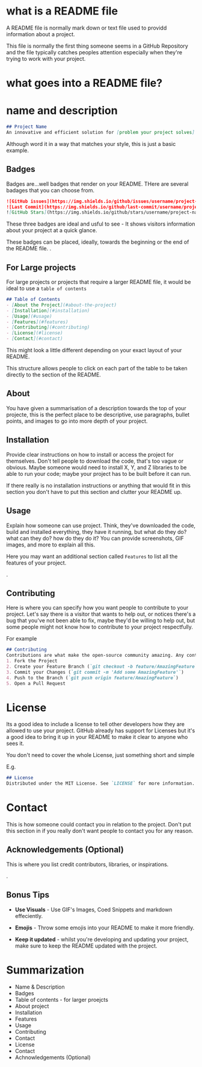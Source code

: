 # what is a README file
A README file is normally mark down or text file used to providd information about a project.

This file is normally the first thing someone seems in a GitHub Repository and the file typically catches peoples attention especially when they're trying to work with your project.

# what goes into a README file?
# name and description
```md
## Project Name
An innovative and efficient solution for [problem your project solves]. Built with [technologies used].
```
Although word it in a way that matches your style, this is just a basic example.

## Badges
Badges are...well badges that render on your README. THere are several badages that you can choose from.

```md
![GitHub issues](https://img.shields.io/github/issues/username/project-name)
![Last Commit](https://img.shields.io/github/last-commit/username/project-name)
![GitHub Stars](https://img.shields.io/github/stars/username/project-name
```

These three badges are ideal and usful to see - It shows visitors information about your project at a quick glance.

These badges can be placed, ideally, towards the beginning or the end of the README file.
.


## For Large projects
For large projects or projects that require a larger README file, it would be ideal to use a `table of contents`

```md
## Table of Contents
- [About the Project](#about-the-project)
- [Installation](#installation)
- [Usage](#usage)
- [Features](#features)
- [Contributing](#contributing)
- [License](#license)
- [Contact](#contact)
```

This might look a little different depending on your exact layout of your README.

This structure allows people to click on each part of the table to be taken directly to the section of the README.


## About
You have given a summarisation of a description towards the top of your projecte, this is the perfect place to be descriptive, use paragraphs, bullet points, and images to go into more depth of your project.


## Installation
Provide clear instructions on how to install or access the project for themselves. Don't tell people to download the code, that's too vague or obvious. Maybe someone would need to install X, Y, and Z libraries to be able to run your code; maybe your project has to be built before it can run.

If there really is no installation instructions or anything that would fit in this section you don't have to put this section and clutter your README up.


## Usage
Explain how someone can use project. Think, they've downloaded the code, build and installed everything, they have it running, but what do they do? what can they do? how do they do it? You can provide screenshots, GIF images, and more to explain all this.

Here you may want an additional section called `Features` to list all the features of your project.

.

## Contributing
Here is where you can specify how you want people to contribute to your project.
Let's say there is a visitor that wants to help out, or notices there's a bug that you've not been able to fix, maybe they'd be willing to help out, but some people might not know how to contribute to your project respectfully.

For example
```md
## Contributing
Contributions are what make the open-source community amazing. Any contributions you make are **greatly appreciated**.  
1. Fork the Project  
2. Create your Feature Branch (`git checkout -b feature/AmazingFeature`)  
3. Commit your Changes (`git commit -m 'Add some AmazingFeature'`)  
4. Push to the Branch (`git push origin feature/AmazingFeature`)  
5. Open a Pull Request  
```


# License
Its a good idea to include a license to tell other developers how they are allowed to use your project.
GitHub already has support for Licenses but it's a good idea to bring it up in your README to make it clear to anyone who sees it.

You don't need to cover the whole License, just something short and simple

E.g.
```md
## License
Distributed under the MIT License. See `LICENSE` for more information.
```


# Contact
This is how someone could contact you in relation to the project. 
Don't put this section in if you really don't want people to contact you for any reason.


## Acknowledgements (Optional)
This is where you list credit contributors, libraries, or inspirations.


.


## Bonus Tips
- **Use Visuals** - Use GIF's Images, Coed Snippets and markdown effeciently.

- **Emojis** - Throw some emojis into your README to make it more friendly.

- **Keep it updated** - whilst you're developing and updating your project, make sure to keep the README updated with the project.

# Summarization
- Name & Description
- Badges
- Table of contents - for larger proejcts
- About project
- Installation
- Features
- Usage
- Contributing
- Contact
- License
- Contact
- Achnowledgements (Optional)
